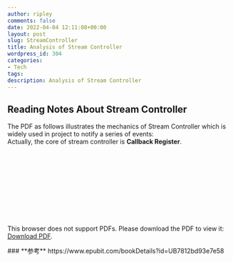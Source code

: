 ```yaml
---
author: ripley
comments: false
date: 2022-04-04 12:11:08+00:00
layout: post
slug: StreamController
title: Analysis of Stream Controller
wordpress_id: 304
categories:
- Tech
tags:
description: Analysis of Stream Controller
---
```

## **Reading Notes About Stream Controller**   
The PDF as follows illustrates the mechanics of Stream Controller which is widely used in project to notify a series of events:  
Actually, the core of stream controller is **Callback Register**.      
    
<object data="https://ririripley.github.io/assets/img/streamController.pdf" type="application/pdf" width="1000px" height="1400px">
    <embed src="https://ririripley.github.io/assets/img/streamController.pdf">
        <p>This browser does not support PDFs. Please download the PDF to view it: <a href="https://ririripley.github.io/assets/img/streamController.pdf">Download PDF</a>.</p>
    </embed>
</object>  
### **参考**     
https://www.epubit.com/bookDetails?id=UB7812bd93e7e58

